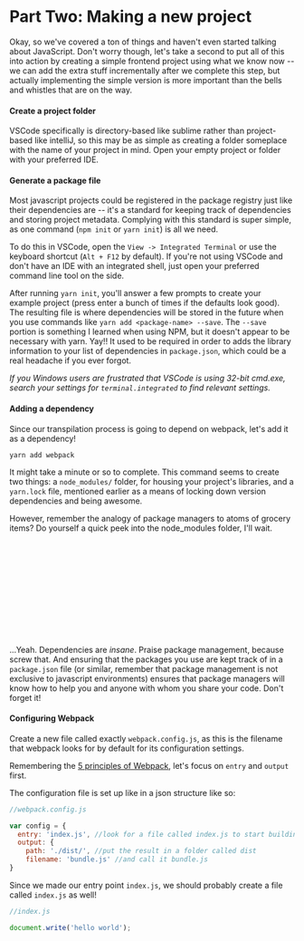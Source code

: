 # Part Two:  Making a new project
Okay, so we've covered a ton of things and haven't even started talking about JavaScript.  Don't worry though, let's take a second to put all of this into action by creating a simple frontend project using what we know now -- we can add the extra stuff incrementally after we complete this step, but actually implementing the simple version is more important than the bells and whistles that are on the way.

#### Create a project folder
VSCode specifically is directory-based like sublime rather than project-based like intelliJ, so this may be as simple as creating a folder someplace with the name of your project in mind.  Open your empty project or folder with your preferred IDE.

#### Generate a package file
Most javascript projects could be registered in the package registry just like their dependencies are -- it's a standard for keeping track of dependencies and storing project metadata.  Complying with this standard is super simple, as one command (`npm init` or `yarn init`) is all we need.

To do this in VSCode, open the `View -> Integrated Terminal` or use the keyboard shortcut (`Alt + F12` by default).  If you're not using VSCode and don't have an IDE with an integrated shell, just open your preferred command line tool on the side.

After running `yarn init`, you'll answer a few prompts to create your example project (press enter a bunch of times if the defaults look good).  The resulting file is where dependencies will be stored in the future when you use commands like `yarn add <package-name> --save`.  The `--save` portion is something I learned when using NPM, but it doesn't appear to be necessary with yarn.  Yay!!  It used to be required in order to adds the library information to your list of dependencies in `package.json`, which could be a real headache if you ever forgot.

*If you Windows users are frustrated that VSCode is using 32-bit cmd.exe, search your settings for `terminal.integrated` to find relevant settings.* 

#### Adding a dependency
Since our transpilation process is going to depend on webpack, let's add it as a dependency!

`yarn add webpack`

It might take a minute or so to complete.  This command seems to create two things: a `node_modules/` folder, for housing your project's libraries, and a `yarn.lock` file, mentioned earlier as a means of locking down version dependencies and being awesome.

However, remember the analogy of package managers to atoms of grocery items?  Do yourself a quick peek into the node_modules folder, I'll wait.

<br>
<br>
<br>
<br>
<br>
<br>
<br>
<br>
<br>
<br>


...Yeah.  Dependencies are *insane*.  Praise package management, because screw that.  And ensuring that the packages you use are kept track of in a `package.json` file (or similar, remember that package management is not exclusive to javascript environments) ensures that package managers will know how to help you and anyone with whom you share your code.  Don't forget it!

#### Configuring Webpack
Create a new file called exactly `webpack.config.js`, as this is the filename that webpack looks for by default for its configuration settings.

Remembering the [5 principles of Webpack](https://webpack.js.org/concepts/), let's focus on `entry` and `output` first.

The configuration file is set up like in a json structure like so:

```js
//webpack.config.js

var config = {
  entry: 'index.js', //look for a file called index.js to start building the module tree
  output: {
    path: './dist/', //put the result in a folder called dist
    filename: 'bundle.js' //and call it bundle.js
}

```

Since we made our entry point `index.js`, we should probably create a file called `index.js` as well!


```js
//index.js

document.write('hello world');
```
